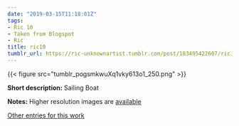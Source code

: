 ```yaml
---
date: "2019-03-15T11:18:01Z"
tags:
- Ric 10
- Taken from Blogspot
- Ric
title: ric10
tumblr_url: https://ric-unknownartist.tumblr.com/post/183495422607/ric10
---
```

{{< figure src="tumblr_pogsmkwuXq1vky613o1_250.png" >}} 

**Short description:** Sailing Boat

**Notes:** Higher resolution images are [available](/tags/Ric-10)

[Other entries for this work](/tags/Ric-10)


